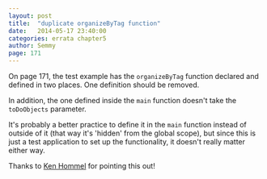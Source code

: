 ```yaml
---
layout: post
title:  "duplicate organizeByTag function"
date:   2014-05-17 23:40:00
categories: errata chapter5
author: Semmy
page: 171
---
```


On page 171, the test example has the `organizeByTag` function declared
and defined in two places. One definition should be removed.

In addition, the one defined inside the `main` function doesn't take the
`toDoObjects` parameter.

It's probably a better practice to define it in the `main` function instead
of outside of it (that way it's 'hidden' from the global scope), but since
this is just a test application to set up the functionality, it doesn't
really matter either way.

Thanks to [Ken Hommel](https://www.linkedin.com/pub/ken-hommel/1/2a/225) for pointing this out!
